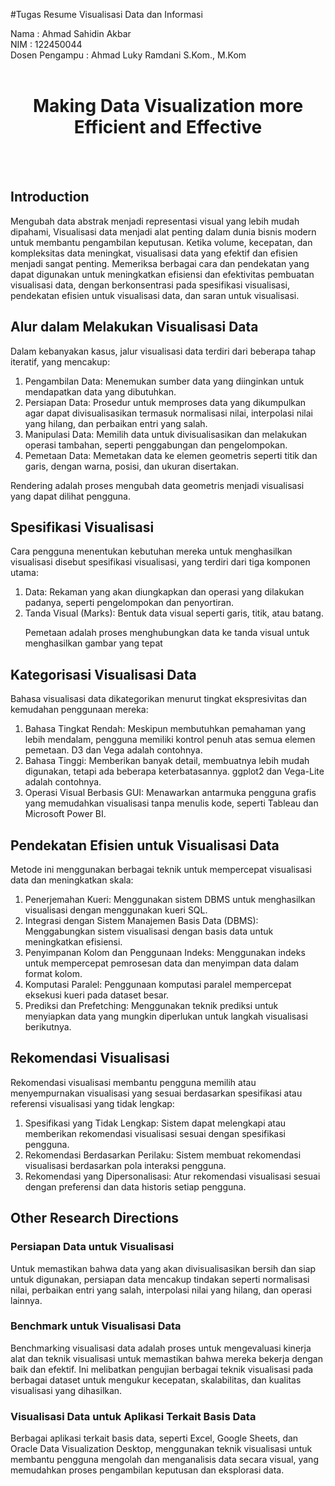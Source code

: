 #Tugas Resume Visualisasi Data dan Informasi

Nama : Ahmad Sahidin Akbar</br>
NIM : 122450044</br>
Dosen Pengampu : Ahmad Luky Ramdani S.Kom., M.Kom
<br/>
<br/>

# <div align="center">Making Data Visualization more Efficient and Effective</div>
<br/>
<br/>

## Introduction
Mengubah data abstrak menjadi representasi visual yang lebih mudah dipahami, Visualisasi data menjadi alat penting dalam dunia bisnis modern untuk membantu pengambilan keputusan. Ketika volume, kecepatan, dan kompleksitas data meningkat, visualisasi data yang efektif dan efisien menjadi sangat penting. Memeriksa berbagai cara dan pendekatan yang dapat digunakan untuk meningkatkan efisiensi dan efektivitas pembuatan visualisasi data, dengan berkonsentrasi pada spesifikasi visualisasi, pendekatan efisien untuk visualisasi data, dan saran untuk visualisasi.

## Alur dalam Melakukan Visualisasi Data
Dalam kebanyakan kasus, jalur visualisasi data terdiri dari beberapa tahap iteratif, yang mencakup:
<ol>
<li>Pengambilan Data: Menemukan sumber data yang diinginkan untuk mendapatkan data yang dibutuhkan.</li>
<li>Persiapan Data: Prosedur untuk memproses data yang dikumpulkan agar dapat divisualisasikan termasuk normalisasi nilai, interpolasi nilai yang hilang, dan perbaikan entri yang salah.</li>
<li>Manipulasi Data: Memilih data untuk divisualisasikan dan melakukan operasi tambahan, seperti penggabungan dan pengelompokan.</li>
<li>Pemetaan Data: Memetakan data ke elemen geometris seperti titik dan garis, dengan warna, posisi, dan ukuran disertakan.</li>
</ol>

Rendering adalah proses mengubah data geometris menjadi visualisasi yang dapat dilihat pengguna.

## Spesifikasi Visualisasi
Cara pengguna menentukan kebutuhan mereka untuk menghasilkan visualisasi disebut spesifikasi visualisasi, yang terdiri dari tiga komponen utama:
<ol>
<li>Data: Rekaman yang akan diungkapkan dan operasi yang dilakukan padanya, seperti pengelompokan dan penyortiran.</li>
<li>Tanda Visual (Marks): Bentuk data visual seperti garis, titik, atau batang.</li>

Pemetaan adalah proses menghubungkan data ke tanda visual untuk menghasilkan gambar yang tepat
</ol>

## Kategorisasi Visualisasi Data
Bahasa visualisasi data dikategorikan menurut tingkat ekspresivitas dan kemudahan penggunaan mereka:
<ol>
<li>Bahasa Tingkat Rendah: Meskipun membutuhkan pemahaman yang lebih mendalam, pengguna memiliki kontrol penuh atas semua elemen pemetaan. D3 dan Vega adalah contohnya.</li>
<li>Bahasa Tinggi: Memberikan banyak detail, membuatnya lebih mudah digunakan, tetapi ada beberapa keterbatasannya. ggplot2 dan Vega-Lite adalah contohnya.</li>
<li>Operasi Visual Berbasis GUI: Menawarkan antarmuka pengguna grafis yang memudahkan visualisasi tanpa menulis kode, seperti Tableau dan Microsoft Power BI.</li>
</ol>

## Pendekatan Efisien untuk Visualisasi Data
Metode ini menggunakan berbagai teknik untuk mempercepat visualisasi data dan meningkatkan skala:
<ol>
<li>Penerjemahan Kueri: Menggunakan sistem DBMS untuk menghasilkan visualisasi dengan menggunakan kueri SQL.</li>
<li>Integrasi dengan Sistem Manajemen Basis Data (DBMS): Menggabungkan sistem visualisasi dengan basis data untuk meningkatkan efisiensi.</li>
<li>Penyimpanan Kolom dan Penggunaan Indeks: Menggunakan indeks untuk mempercepat pemrosesan data dan menyimpan data dalam format kolom.</li>
<li>Komputasi Paralel: Penggunaan komputasi paralel mempercepat eksekusi kueri pada dataset besar.</li>
<li>Prediksi dan Prefetching: Menggunakan teknik prediksi untuk menyiapkan data yang mungkin diperlukan untuk langkah visualisasi berikutnya.</li>
</ol>

## Rekomendasi Visualisasi
Rekomendasi visualisasi membantu pengguna memilih atau menyempurnakan visualisasi yang sesuai berdasarkan spesifikasi atau referensi visualisasi yang tidak lengkap:
<ol>
<li>Spesifikasi yang Tidak Lengkap: Sistem dapat melengkapi atau memberikan rekomendasi visualisasi sesuai dengan spesifikasi pengguna.</li>
<li>Rekomendasi Berdasarkan Perilaku: Sistem membuat rekomendasi visualisasi berdasarkan pola interaksi pengguna.</li>
<li>Rekomendasi yang Dipersonalisasi: Atur rekomendasi visualisasi sesuai dengan preferensi dan data historis setiap pengguna.</li>
</ol>

## Other Research Directions

### Persiapan Data untuk Visualisasi
Untuk memastikan bahwa data yang akan divisualisasikan bersih dan siap untuk digunakan, persiapan data mencakup tindakan seperti normalisasi nilai, perbaikan entri yang salah, interpolasi nilai yang hilang, dan operasi lainnya.

### Benchmark untuk Visualisasi Data
Benchmarking visualisasi data adalah proses untuk mengevaluasi kinerja alat dan teknik visualisasi untuk memastikan bahwa mereka bekerja dengan baik dan efektif. Ini melibatkan pengujian berbagai teknik visualisasi pada berbagai dataset untuk mengukur kecepatan, skalabilitas, dan kualitas visualisasi yang dihasilkan.

### Visualisasi Data untuk Aplikasi Terkait Basis Data
Berbagai aplikasi terkait basis data, seperti Excel, Google Sheets, dan Oracle Data Visualization Desktop, menggunakan teknik visualisasi untuk membantu pengguna mengolah dan menganalisis data secara visual, yang memudahkan proses pengambilan keputusan dan eksplorasi data.












